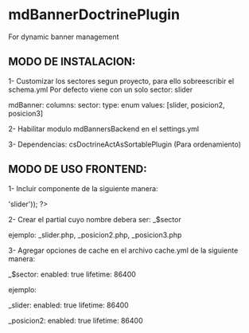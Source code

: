 mdBannerDoctrinePlugin
======================

For dynamic banner management

MODO DE INSTALACION:
---------------------

1- Customizar los sectores segun proyecto, para ello sobreescribir el schema.yml
Por defecto viene con un solo sector: slider

mdBanner:
  columns:
    sector:
      type: enum
      values: [slider, posicion2, posicion3]

2- Habilitar modulo mdBannersBackend en el settings.yml

3- Dependencias: csDoctrineActAsSortablePlugin (Para ordenamiento)

MODO DE USO FRONTEND:
-----------------------

1- Incluir componente de la siguiente manera:

<?php include_component('mdBannersFrontend', 'mdBanners', array('sector' => 'slider')); ?>

2- Crear el partial cuyo nombre debera ser: _$sector

ejemplo: _slider.php, _posicion2.php, _posicion3.php

3- Agregar opciones de cache en el archivo cache.yml de la siguiente manera:

_$sector:
  enabled:    true
  lifetime:   86400

ejemplo:

_slider:
  enabled:    true
  lifetime:   86400

_posicion2:
  enabled:    true
  lifetime:   86400
